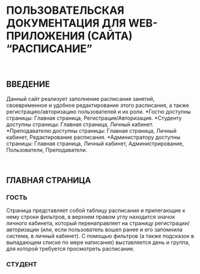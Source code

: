 # ПОЛЬЗОВАТЕЛЬСКАЯ ДОКУМЕНТАЦИЯ ДЛЯ WEB-ПРИЛОЖЕНИЯ (САЙТА) “РАСПИСАНИЕ”

&nbsp;
## ВВЕДЕНИЕ

Данный сайт реализует заполнение расписания занятий, своевременное и удобное редактирование этого расписания, а также регистрацию/авторизацию пользователей и их роли.
*Гостю доступны страницы: Главная страница, Регистрация/Авторизация.
*Студенту доступны страницы: Главная страница, Личный кабинет.
*Преподавателю доступны страницы: Главная страница, Личный кабинет, Редактирование расписания.
*Администратору доступны страницы: Главная страница, Личный кабинет, Администрирование, Пользователи, Преподаватели.

&nbsp;
## ГЛАВНАЯ СТРАНИЦА

### ГОСТЬ
Страница представляет собой таблицу расписания и прилегающие к нему строки фильтров, в верхнем правом углу находится значок личного кабинета, который перенаправляет на страницу регистрации/авторизации (или, если пользователь вошел ранее и его запомнила система, в личный кабинет).
С помощью фильтров (а также подсказок в выпадающем списке по мере написания) выставляется день и группа, для которой требуется просмотреть расписание.

### СТУДЕНТ
